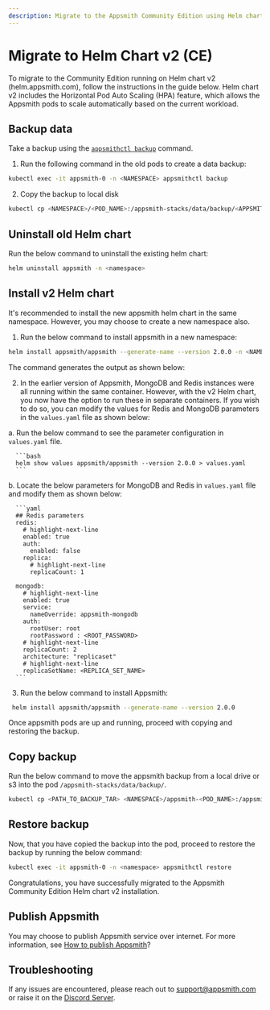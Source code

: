 ```yaml
---
description: Migrate to the Appsmith Community Edition using Helm chart v2.
---
```


# Migrate to Helm Chart v2 (CE)
To migrate to the Community Edition running on Helm chart v2 (helm.appsmith.com), follow the instructions in the guide below. Helm chart v2 includes the Horizontal Pod Auto Scaling (HPA) feature, which allows the Appsmith pods to scale automatically based on the current workload.

## Backup data
Take a backup using the [`appsmithctl backup`](/getting-started/setup/instance-management/appsmithctl#backup) command.

1. Run the following command in the old pods to create a data backup:

  ```bash
  kubectl exec -it appsmith-0 -n <NAMESPACE> appsmithctl backup
  ```
2. Copy the backup to local disk

  ```bash
  kubectl cp <NAMESPACE>/<POD_NAME>:/appsmith-stacks/data/backup/<APPSMITH_BACKUP_GENERATED_NAME>.tar.gz appsmith_backup.tar.gz
  ```


## Uninstall old Helm chart

Run the below command to uninstall the existing helm chart:

```bash
helm uninstall appsmith -n <namespace>
```

## Install v2 Helm chart
It's recommended to install the new appsmith helm chart in the same namespace. However, you may choose to create a new namespace also. 

1. Run the below command to install appsmith in a new namespace:

  ```bash
  helm install appsmith/appsmith --generate-name --version 2.0.0 -n <NAMESPACE_NAME> --create-namespace
  ```
  
  The command generates the output as shown below:

  <Highlighter highlighterClassName="commandOutput " htmlContent="NAME: appsmith-1669367715 <br/> LAST DEPLOYED: Fri Nov 25 14:45:17 2022 <br/> NAMESPACE: NAMESPACE_NAME <br/> STATUS: deployed <br/> REVISION: 1 <br/> TEST SUITE: None"></Highlighter>

2. In the earlier version of Appsmith, MongoDB and Redis instances were all running within the same container. However, with the v2 Helm chart, you now have the option to run these in separate containers. If you wish to do so, you can modify the values for Redis and MongoDB parameters in the `values.yaml` file as shown below:

  a. Run the below command to see the parameter configuration in `values.yaml` file.

      ```bash
      helm show values appsmith/appsmith --version 2.0.0 > values.yaml
      ```

  b. Locate the below parameters for MongoDB and Redis in `values.yaml` file and modify them as shown below:

      ```yaml
      ## Redis parameters
      redis:
        # highlight-next-line
        enabled: true
        auth:
          enabled: false
        replica:
          # highlight-next-line
          replicaCount: 1

      mongodb:
        # highlight-next-line
        enabled: true
        service:
          nameOverride: appsmith-mongodb
        auth:
          rootUser: root
          rootPassword : <ROOT_PASSWORD>
        # highlight-next-line  
        replicaCount: 2
        architecture: "replicaset"
        # highlight-next-line  
        replicaSetName: <REPLICA_SET_NAME>
      ```
3. Run the below command to install Appsmith:

  ```bash
   helm install appsmith/appsmith --generate-name --version 2.0.0 
  ```

Once appsmith pods are up and running, proceed with copying and restoring the backup.

## Copy backup

Run the below command to move the appsmith backup from a local drive or s3 into the pod `/appsmith-stacks/data/backup/`.

```bash
kubectl cp <PATH_TO_BACKUP_TAR> <NAMESPACE>/appsmith-<POD_NAME>:/appsmith-stacks/data/backup/ 
```

## Restore backup
Now, that you have copied the backup into the pod, proceed to restore the backup by running the below command:

```bash
kubectl exec -it appsmith-0 -n <namespace> appsmithctl restore
```

Congratulations, you have successfully migrated to the Appsmith Community Edition Helm chart v2 installation.

## Publish Appsmith
You may choose to publish Appsmith service over internet. For more information, see [How to publish Appsmith](/getting-started/setup/installation-guides/kubernetes#publish-appsmith)?

## Troubleshooting
If any issues are encountered, please reach out to [support@appsmith.com](mailto:support@appsmith.com) or raise it on the [Discord Server](https://discord.com/invite/rBTTVJp).